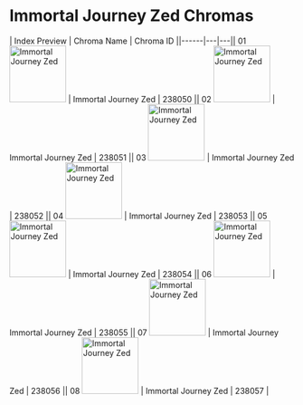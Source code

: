 # Immortal Journey Zed Chromas

| Index  Preview | Chroma Name | Chroma ID ||------|---|---|| 01  <img src='https://raw.communitydragon.org/latest/plugins/rcp-be-lol-game-data/global/default/v1/champion-chroma-images/238/238050.png' alt='Immortal Journey Zed' width='100'> | Immortal Journey Zed | 238050 || 02  <img src='https://raw.communitydragon.org/latest/plugins/rcp-be-lol-game-data/global/default/v1/champion-chroma-images/238/238051.png' alt='Immortal Journey Zed' width='100'> | Immortal Journey Zed | 238051 || 03  <img src='https://raw.communitydragon.org/latest/plugins/rcp-be-lol-game-data/global/default/v1/champion-chroma-images/238/238052.png' alt='Immortal Journey Zed' width='100'> | Immortal Journey Zed | 238052 || 04  <img src='https://raw.communitydragon.org/latest/plugins/rcp-be-lol-game-data/global/default/v1/champion-chroma-images/238/238053.png' alt='Immortal Journey Zed' width='100'> | Immortal Journey Zed | 238053 || 05  <img src='https://raw.communitydragon.org/latest/plugins/rcp-be-lol-game-data/global/default/v1/champion-chroma-images/238/238054.png' alt='Immortal Journey Zed' width='100'> | Immortal Journey Zed | 238054 || 06  <img src='https://raw.communitydragon.org/latest/plugins/rcp-be-lol-game-data/global/default/v1/champion-chroma-images/238/238055.png' alt='Immortal Journey Zed' width='100'> | Immortal Journey Zed | 238055 || 07  <img src='https://raw.communitydragon.org/latest/plugins/rcp-be-lol-game-data/global/default/v1/champion-chroma-images/238/238056.png' alt='Immortal Journey Zed' width='100'> | Immortal Journey Zed | 238056 || 08  <img src='https://raw.communitydragon.org/latest/plugins/rcp-be-lol-game-data/global/default/v1/champion-chroma-images/238/238057.png' alt='Immortal Journey Zed' width='100'> | Immortal Journey Zed | 238057 |